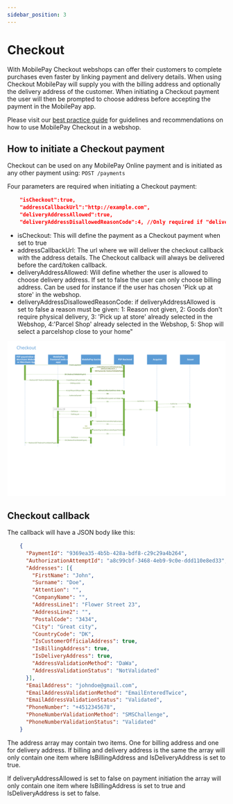 ```yaml
---
sidebar_position: 3
---
```


# Checkout

With MobilePay Checkout webshops can offer their customers to complete purchases even faster by linking payment and delivery details. When using Checkout MobilePay will supply you with the billing address and optionally the delivery address of the customer. When initiating a Checkout payment the user will then be prompted to choose address before accepting the payment in the MobilePay app.

Please visit our [best practice guide](/docs-extra/checkout-best-practice) for guidelines and recommendations on how to use MobilePay Checkout in a webshop.

## How to initiate a Checkout payment

Checkout can be used on any MobilePay Online payment and is initiated as any other payment using:
`POST /payments`

Four parameters are required when initiating a Checkout payment:

```json title="Request body example"
    "isCheckout":true,
    "addressCallbackUrl":"http://example.com",
    "deliveryAddressAllowed":true,
    "deliveryAddressDisallowedReasonCode":4, //Only required if "deliveryAddressAllowed":false.
```

* isCheckout: This will define the payment as a Checkout payment when set to true
* addressCallbackUrl: The url where we will deliver the checkout callback with the address details. The Checkout callback will always be delivered before the card/token callback.
* deliveryAddressAllowed: Will define whether the user is allowed to choose delivery address. If set to false the user can only choose billing address. Can be used for instance if the user has chosen 'Pick up at store' in the webshop.
* deliveryAddressDisallowedReasonCode: if deliveryAddressAllowed is set to false a reason must be given:
1: Reason not given, 2: Goods don't require physical delivery, 3: 'Pick up at store' already selected in the Webshop, 4:'Parcel Shop' already selected in the Webshop, 5: Shop will select a parcelshop close to your home"

[![checkout sequence diagram](/img/online-checkout-sequence-diagram.svg)](/img/online-checkout-sequence-diagram.svg)

## Checkout callback

The callback will have a JSON body like this:

```json title="Checkout callback example"
    {
      "PaymentId": "9369ea35-4b5b-428a-bdf8-c29c29a4b264",
      "AuthorizationAttemptId": "a8c99cbf-3468-4eb9-9c0e-ddd110e8ed33",
      "Addresses": [{
        "FirstName": "John",
        "Surname": "Doe",
        "Attention": "",
        "CompanyName": "",
        "AddressLine1": "Flower Street 23",
        "AddressLine2": "",
        "PostalCode": "3434",
        "City": "Great city",
        "CountryCode": "DK",
        "IsCustomerOfficialAddress": true,
        "IsBillingAddress": true,
        "IsDeliveryAddress": true,
        "AddressValidationMethod": "DaWa",
        "AddressValidationStatus": "NotValidated"
      }],
      "EmailAddress": "johndoe@gmail.com",
      "EmailAddressValidationMethod": "EmailEnteredTwice",
      "EmailAddressValidationStatus": "Validated",
      "PhoneNumber": "+4512345678",
      "PhoneNumberValidationMethod": "SMSChallenge",
      "PhoneNumberValidationStatus": "Validated"
    }
```

The address array may contain two items. One for billing address and one for delivery address. If billing and delivery address is the same the array will only contain one item where IsBillingAddress and IsDeliveryAddress is set to true.

If deliveryAddressAllowed is set to false on payment initiation the array will only contain one item where IsBillingAddress is set to true and IsDeliveryAddress is set to false.
